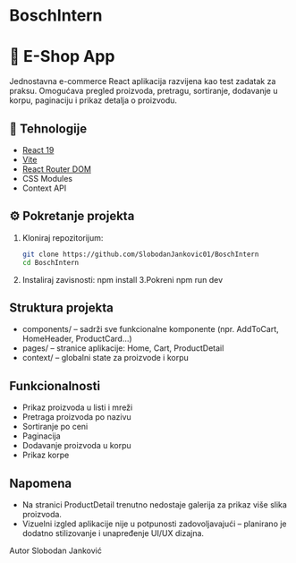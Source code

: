 # BoschIntern

# 🛒 E-Shop App

Jednostavna e-commerce React aplikacija razvijena kao test zadatak za praksu. Omogućava pregled proizvoda, pretragu, sortiranje, dodavanje u korpu, paginaciju i prikaz detalja o proizvodu.

## 🚀 Tehnologije

- [React 19](https://react.dev/)
- [Vite](https://vitejs.dev/)
- [React Router DOM](https://reactrouter.com/)
- CSS Modules
- Context API

## ⚙️ Pokretanje projekta

1. Kloniraj repozitorijum:
   ```bash
   git clone https://github.com/SlobodanJankovic01/BoschIntern
   cd BoschIntern
2. Instaliraj zavisnosti:
   npm install
3.Pokreni
  npm run dev

## Struktura projekta

- components/ – sadrži sve funkcionalne komponente (npr. AddToCart, HomeHeader, ProductCard...)
- pages/ – stranice aplikacije: Home, Cart, ProductDetail
- context/ – globalni state za proizvode i korpu

## Funkcionalnosti

- Prikaz proizvoda u listi i mreži
- Pretraga proizvoda po nazivu
- Sortiranje po ceni
- Paginacija
- Dodavanje proizvoda u korpu
- Prikaz korpe

## Napomena

- Na stranici ProductDetail trenutno nedostaje galerija za prikaz više slika proizvoda.
- Vizuelni izgled aplikacije nije u potpunosti zadovoljavajući – planirano je dodatno stilizovanje i unapređenje UI/UX dizajna.

Autor
Slobodan Janković
